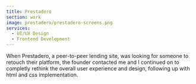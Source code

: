```yaml
---
title: Prestadero
section: work
image: prestadero/prestadero-screens.png
services:
  - UI/UX Design
  - Frontend Development
---
```


When Prestadero, a peer-to-peer lending site, was looking for someone to retouch their platform, the founder contacted me and I continued on to completly rethink the overall user experience and design, following up with html and css implementation.
